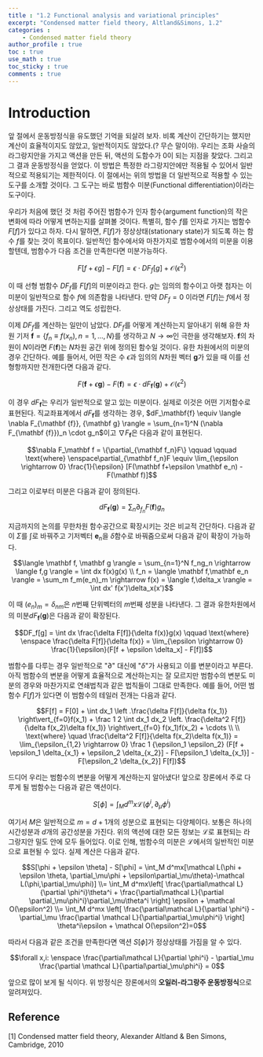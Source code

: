 ```yaml
---
title : "1.2 Functional analysis and variational principles"
excerpt: "Condensed matter field theory, Altland&Simons, 1.2"
categories :
    - Condensed matter field theory
author_profile : true
toc : true
use_math : true
toc_sticky : true
comments : true
---
```


# Introduction

앞 절에서 운동방정식을 유도했던 기억을 되살려 보자. 비록 계산이 간단하기는 했지만 계산이 효율적이지도 않았고, 일반적이지도 않았다.(?  무슨 말이야). 우리는 조화 사슬의 라그랑지안을 가지고 액션을 만든 뒤, 액션의 도함수가 0이 되는 지점을 찾았다. 그리고 그 결과 운동방정식을 얻었다. 이 방법은 특정한 라그랑지안에만 적용될 수 있어서 일반적으로 적용되기는 제한적이다. 이 절에서는 위의 방법을 더 일반적으로 적용할 수 있는 도구를 소개할 것이다. 그 도구는 바로 범함수 미분(Functional differentiation)이라는 도구이다.

우리가 처음에 했던 것 처럼 주어진 범함수가 인자 함수(argument function)의 작은 변화에 따라 어떻게 변하는지를 살펴볼 것이다. 특별히, 함수 $f$를 인자로 가지는 범함수 $F[f]$가 있다고 하자. 다시 말하면, $F[f]$가 정상상태(stationary state)가 되도록 하는 함수 $f$를 찾는 것이 목표이다. 일반적인 함수에서와 마찬가지로 범함수에서의 미분을 이용할텐데, 범함수가 다음 조건을 만족한다면 미분가능하다.

$$F[f+\epsilon g] - F[f] = \epsilon \cdot DF_f[g] + \mathcal{O}(\epsilon^2)$$

이 때 선형 범함수 $DF_f$를 $F[f]$의 미분이라고 한다. $g$는 임의의 함수이고 아랫 첨자는 이 미분이 일반적으로 함수 $f$에 의존함을 나타낸다. 만약 $DF_f=0$ 이라면 $F[f]$는 $f$에서 정상상태를 가진다. 그리고 역도 성립한다.

이제 $DF_f$를 계산하는 일만이 남았다. $DF_f$를 어떻게 계산하는지 알아내기 위해 유한 차원 기저 $\mathbf{f} = \{f_n \equiv f(x_n), n = 1,...,N\}$를 생각하고 $N \rightarrow \infty$인 극한을 생각해보자.  $\mathbf{f}$의 차원이 $N$이라면 $F(\mathbf f)$는 $N$차원 공간 위에 정의된 함수일 것이다. 유한 차원에서의 미분의 경우 간단하다. 예를 들어서, 어떤 작은 수 $\epsilon$과 임의의 $N$차원 벡터 $\mathbf{g}$가 있을 때 이를 선형항까지만 전개한다면 다음과 같다.

$$F(\mathbf f + \epsilon \mathbf{g}) - F(\mathbf f) = \epsilon \cdot dF_\mathbf{f}(\mathbf g) + \mathcal{O}(\epsilon^2)$$

이 경우 $dF_\mathbf{f}$는 우리가 일반적으로 알고 있는 미분이다. 실제로 이것은 어떤 기저함수로 표현된다. 직교좌표계에서 $dF_\mathbf{f}$를 생각하는 경우, $dF_\mathbf{f} \equiv \langle \nabla F_{\mathbf {f}}, {\mathbf g} \rangle = \sum_{n=1}^N (\nabla F_{\mathbf {f}})_n \cdot g_n$이고 $\nabla F_{\mathbf {f}}$은 다음과 같이 표현된다.

$$\nabla F_\mathbf f = \{\partial_{\mathbf f_n}F\} \qquad \qquad \text{where} \enspace\partial_{\mathbf f_n}F \equiv \lim_{\epsilon \rightarrow 0} \frac{1}{\epsilon} [F(\mathbf f+\epsilon \mathbf e_n) - F(\mathbf f)]$$

그리고 이로부터 미분은 다음과 같이 정의된다.

$$dF_\mathbf f(\mathbf g) = \sum_n \partial_{f_n} F(\mathbf {f}) g_n$$

지금까지의 논의를 무한차원 함수공간으로 확장시키는 것은 비교적 간단하다. 다음과 같이 $\Sigma$를 $\int$로 바꿔주고 기저벡터 $\mathbf e_n$을 $\delta$함수로 바꿔줌으로써 다음과 같이 확장이 가능하다.

$$\langle \mathbf f, \mathbf g \rangle = \sum_{n=1}^N f_ng_n \rightarrow \langle f,g \rangle = \int dx f(x)g(x) \\ f_n = \langle \mathbf f,\mathbf e_n \rangle = \sum_m f_m(e_n)_m \rightarrow f(x) = \langle f,\delta_x \rangle = \int dx' f(x')\delta_x(x')$$

이 때 $(e_n)_m = \delta_{nm}$은 $n$번째 단위벡터의 $m$번째 성분을 나타낸다. 그 결과 유한차원에서의 미분$dF_{\mathbf {f}}(\mathbf {g})$은 다음과 같이 확장된다.

$$DF_f[g] = \int dx \frac{\delta F[f]}{\delta f(x)}g(x) \qquad \text{where} \enspace \frac{\delta F[f]}{\delta f(x)} = \lim_{\epsilon \rightarrow 0} \frac{1}{\epsilon}(F[f + \epsilon \delta_x] - F[f])$$

범함수를 다루는 경우 일반적으로 "$\partial$" 대신에 "$\delta$"가 사용되고 이를 변분이라고 부른다. 아직 범함수의 변분을 어떻게 효율적으로 계산하는지는 잘 모르지만 범함수의 변분도 미분의 경우와 마찬가지로 연쇄법칙과 같은 법칙들이 그대로 만족한다. 예를 들어, 어떤 범함수 $F[f]$가 있다면 이 범함수의 테일러 전개는 다음과 같다.

$$F[f] = F[0] + \int dx_1 \left .\frac{\delta F[f]}{\delta f(x_1)} \right\vert_{f=0}f(x_1) + \frac 1 2 \int dx_1 dx_2 \left. \frac{\delta^2 F[f]}{\delta f(x_2)\delta f(x_1)} \right\vert_{f=0} f(x_1)f(x_2) + \cdots
\\
\\
\text{where} \quad
\frac{\delta^2 F[f]}{\delta f(x_2)\delta f(x_1)} = \lim_{\epsilon_{1,2} \rightarrow 0} \frac 1 {\epsilon_1 \epsilon_2} (F[f + \epsilon_1 \delta_{x_1} + \epsilon_2 \delta_{x_2}] - F[\epsilon_1 \delta_{x_1}] - F[\epsilon_2 \delta_{x_2}] F[f])$$

드디어 우리는 범함수의 변분을 어떻게 계산하는지 알아냈다! 앞으로 장론에서 주로 다루게 될 범함수는 다음과 같은 액션이다.

$$S[\phi] = \int_M d^mx \mathcal{L}(\phi^i,\partial_\mu\phi^i)$$

여기서 $M$은 일반적으로 $m=d+1$개의 성분으로 표현되는 다양체이다. 보통은 하나의 시간성분과 $d$개의 공간성분을 가진다. 위의 액션에 대한 모든 정보는 $\mathcal L$로 표현되는 라그랑지안 밀도 안에 모두 들어있다. 이로 인해, 범함수의 미분은 $\mathcal L$에서의 일반적인 미분으로 표현될 수 있다. 실제 계산은 다음과 같다.

$$S[\phi + \epsilon \theta] - S[\phi] = \int_M d^mx[\mathcal L(\phi + \epsilon \theta, \partial_\mu\phi + \epsilon\partial_\mu\theta)-\mathcal L(\phi,\partial_\mu\phi)]
\\= \int_M d^mx\left[ \frac{\partial\mathcal L}{\partial \phi^i}\theta^i + \frac{\partial\mathcal L}{\partial \partial_\mu\phi^i}\partial_\mu\theta^i \right] \epsilon + \mathcal O(\epsilon^2)
\\=
\int_M d^mx \left[ \frac{\partial\mathcal L}{\partial \phi^i} - \partial_\mu \frac{\partial \mathcal L}{\partial\partial_\mu\phi^i} \right] \theta^i\epsilon + \mathcal O(\epsilon^2)=0$$

따라서 다음과 같은 조건을 만족한다면 액션 $S[\phi]$가 정상상태를 가짐을 알 수 있다.

$$\forall x,i: \enspace
\frac{\partial\mathcal L}{\partial \phi^i} - \partial_\mu \frac{\partial \mathcal L}{\partial\partial_\mu\phi^i} = 0$$

앞으로 많이 보게 될 식이다. 위 방정식은 장론에서의 **오일러-라그랑주 운동방정식**으로 알려져있다.

## Reference

[1] Condensed matter field theory, Alexander Altland & Ben Simons, Cambridge, 2010